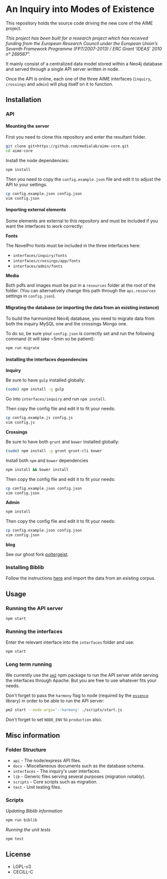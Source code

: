 # An Inquiry into Modes of Existence

This repository holds the source code driving the new core of the AIME project.

*This project has been built for a research project which has received funding from the European Research Council under the European Union’s Seventh Framework Programme (FP7/2007-2013) / ERC Grant ‘IDEAS’ 2010 n° 269567”.*

It mainly consist of a centralized data model stored within a Neo4j database and served through a single API server written in node.

Once the API is online, each one of the three AIME interfaces (`inquiry`, `crossings` and `admin`) will plug itself on it to function.



## Installation

### API

#### Mounting the server

First you need to clone this repository and enter the resultant folder.

```bash
git clone git+https://github.com/medialab/aime-core.git
cd aime-core
```

Install the node dependencies:

```bash
npm install
```

Then you need to copy the `config.example.json` file and edit it to adjust the API to your settings.

```bash
cp config.example.json config.json
vim config.json
```

#### Importing external elements

Some elements are external to this repository and must be included if you want the interfaces to work correctly:

**Fonts**

The NovelPro fonts must be included in the three interfaces here:

* `interfaces/inquiry/fonts`
* `interfaces/crossings/app/fonts`
* `interfaces/admin/fonts`

**Media**

Both pdfs and images must be put in a `resources` folder at the root of the folder. (You can alternatively change this path through the `api.resources` settings in `config.json`).

#### Migrating the database (or importing the data from an existing instance)

To build the harmonized Neo4j database, you need to migrate data from both the inquiry MySQL one and the crossings Mongo one.

To do so, be sure your `config.json` is correctly set and run the following command (it will take ~5min so be patient):

```bash
npm run migrate
```

#### Installing the interfaces dependencies

**Inquiry**

Be sure to have `gulp` installed globally:

```bash
(sudo) npm install -g gulp
```

Go into `interfaces/inquiry` and run `npm install`.

Then copy the config file and edit it to fit your needs:

```bash
cp config.example.js config.js
vim config.js
```

**Crossings**

Be sure to have both `grunt` and `bower` installed globally:

```bash
(sudo) npm install -g grunt grunt-cli bower
```

Install both `npm` and `bower` dependencies

```bash
npm install && bower install
```

Then copy the config file and edit it to fit your needs:

```bash
cp config.example.json config.json
vim config.json
```

**Admin**

```bash
npm install
```

Then copy the config file and edit it to fit your needs:

```bash
cp config.example.json config.json
vim config.json
```

**blog**

See our ghost fork [poltergeist](https://github.com/medialab/ghost/tree/poltergeist).

### Installing Biblib

Follow the instructions [here](https://github.com/medialab/reference_manager) and import the data from an existing corpus.

## Usage

### Running the API server

```bash
npm start
```

### Running the interfaces

Enter the relevant interface into the `interfaces` folder and use:

```bash
npm start
```

### Long term running

We currently use the [`pm2`](https://github.com/Unitech/pm2) npm package to run the API server while serving the interfaces through Apache. But you are free to use whatever fits your needs.

Don't forget to pass the `harmony` flag to node (required by the [`essence`](https://github.com/essence/essence.js/tree/master) library) in order to be able to run the API server:


```bash
pm2 start --node-args='--harmony' ./scripts/start.js
```

Don't forget to set `NODE_ENV` to `production` also.

## Misc information

### Folder Structure

* `api` - The node/express API files.
* `docs` - Miscellaneous documents such as the database schema.
* `interfaces` - The inquiry's user interfaces.
* `lib` - Generic files serving several purposes (migration notably).
* `scripts` - Core scripts such as migration.
* `test` - Unit testing files.

### Scripts

*Updating Biblib information*

```bash
npm run biblib
```

*Running the unit tests*

```bash
npm test
```

## License

* LGPL-v3
* CECILL-C
